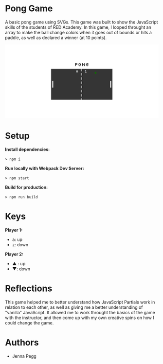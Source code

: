 # Pong Game

A basic pong game using SVGs. This game was built to show the JavaScript skills of the students of RED Academy. In this game, I looped throught an array to make the ball change colors when it goes out of bounds or hits a paddle, as well as declared a winner (at 10 points).

<img src="READMEscreenshot.png">

# Setup

**Install dependencies:**

`> npm i`

**Run locally with Webpack Dev Server:**

`> npm start`

**Build for production:**

`> npm run build`

# Keys

**Player 1:**
* a: up
* z: down

**Player 2:**
* ▲ : up
* ▼: down

# Reflections

This game helped me to better understand how JavaScript Partials work in relation to each other, as well as giving me a better understanding of "vanilla" JavaScript. It allowed me to work throught the basics of the game with the instructor, and then come up with my own creative spins on how I could change the game. 

# Authors 

- Jenna Pegg